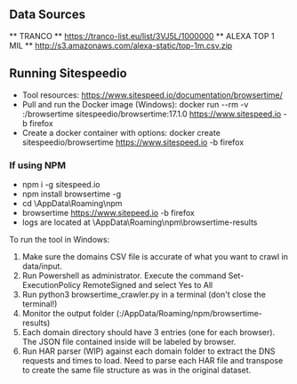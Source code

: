 ## Data Sources
** TRANCO ** https://tranco-list.eu/list/3VJ5L/1000000
** ALEXA TOP 1 MIL ** http://s3.amazonaws.com/alexa-static/top-1m.csv.zip

## Running Sitespeedio
* Tool resources: https://www.sitespeed.io/documentation/browsertime/
* Pull and run the Docker image (Windows): docker run --rm -v <your-home-directory>:/browsertime sitespeedio/browsertime:17.1.0 https://www.sitespeed.io -b firefox
* Create a docker container with options:  docker create sitespeedio/browsertime https://www.sitespeed.io -b firefox
### If using NPM
* npm i -g sitespeed.io
* npm install browsertime -g
* cd <user>\AppData\Roaming\npm
* browsertime https://www.sitepeed.io -b firefox
* logs are located at <user>\AppData\Roaming\npm\browsertime-results

To run the tool in Windows:
1. Make sure the domains CSV file is accurate of what you want to crawl in data/input.
2. Run Powershell as administrator. Execute the command Set-ExecutionPolicy RemoteSigned and select Yes to All
3. Run python3 browsertime_crawler.py in a terminal (don't close the terminal!)
4. Monitor the output folder (<home-directory>:/AppData/Roaming/npm/browsertime-results)
5. Each domain directory should have 3 entries (one for each browser). The JSON file contained inside will be labeled by browser.
6. Run HAR parser (WIP) against each domain folder to extract the DNS requests and times to load. Need to parse each HAR file and transpose to create the same file structure as was in the original dataset.
